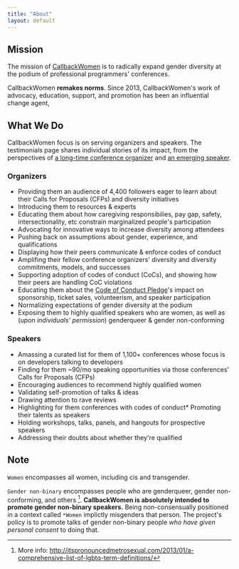 ```yaml
---
title: "About"
layout: default
---
```



## Mission

The mission of [CallbackWomen](http://twitter.com/callbackwomen) is to radically expand gender diversity at the podium of professional programmers' conferences.

CallbackWomen **remakes norms**. Since 2013, CallbackWomen's work of advocacy, education, support, and promotion has been an influential change agent,


## What We Do

CallbackWomen focus is on serving organizers and speakers. The testimonials page shares individual stories of its impact, from the perspectives of [a long-time conference organizer](testimonials.html) and [an emerging speaker](testimonials.html#speaker).

### Organizers

* Providing them an audience of 4,400 followers eager to learn about their Calls for Proposals (CFPs) and diversity initiatives
* Introducing them to resources & experts
* Educating them about how caregiving responsibilies, pay gap, safety, intersectionality, etc constrain marginalized people's participation
* Advocating for innovative ways to increase diversity among attendees
* Pushing back on assumptions about gender, experience, and qualifications
* Displaying how their peers communicate & enforce codes of conduct
* Amplifing their fellow conference organizers' diversity and diversity commitments, models, and successes
* Supporting adoption of codes of conduct (CoCs), and showing how their peers are handling CoC violations
* Educating them about the [Code of Conduct Pledge](http://twitter.com/cocpledge)'s impact on sponsorship, ticket sales, volunteerism, and speaker participation
* Normalizing expectations of gender diversity at the podium
* Exposing them to highly qualified speakers who are women, as well as (*upon individuals' permission*) genderqueer & gender non-conforming


### Speakers

* Amassing a curated list for them of 1,100+ conferences whose focus is on developers talking to developers
* Finding for them ~90/mo speaking opportunities via those conferences' Calls for Proposals (CFPs)
* Encouraging audiences to recommend highly qualified women 
* Validating self-promotion of talks & ideas
* Drawing attention to rave reviews
* Highlighting for them conferences with codes of conduct* Promoting their talents as speakers
* Holding workshops, talks, panels, and hangouts for prospective speakers
* Addressing their doubts about whether they're qualified



## Note

`Women` encompasses all women, including cis and transgender.

`Gender non-binary` encompasses people who are genderqueer, gender non-conforming, and others [^1]. **CallbackWomen is absolutely intended to promote  gender non-binary speakers.** Being non-consensually positioned in a context called `*Women` implictly misgenders that person. The project's policy is to promote talks of gender non-binary people *who have given personal consent* to doing that.

[^1]: More info: http://itspronouncedmetrosexual.com/2013/01/a-comprehensive-list-of-lgbtq-term-definitions/





